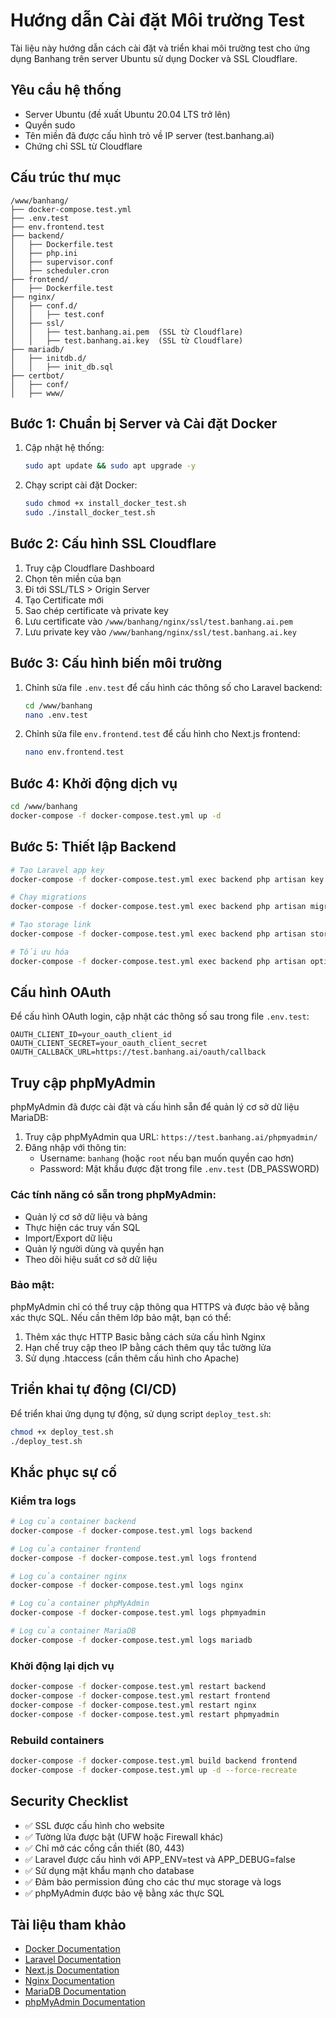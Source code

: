 # Hướng dẫn Cài đặt Môi trường Test

Tài liệu này hướng dẫn cách cài đặt và triển khai môi trường test cho ứng dụng Banhang trên server Ubuntu sử dụng Docker và SSL Cloudflare.

## Yêu cầu hệ thống

- Server Ubuntu (đề xuất Ubuntu 20.04 LTS trở lên)
- Quyền sudo
- Tên miền đã được cấu hình trỏ về IP server (test.banhang.ai)
- Chứng chỉ SSL từ Cloudflare

## Cấu trúc thư mục

```
/www/banhang/
├── docker-compose.test.yml
├── .env.test
├── env.frontend.test
├── backend/
│   ├── Dockerfile.test
│   ├── php.ini
│   ├── supervisor.conf
│   ├── scheduler.cron
├── frontend/
│   ├── Dockerfile.test
├── nginx/
│   ├── conf.d/
│   │   ├── test.conf
│   ├── ssl/
│   │   ├── test.banhang.ai.pem  (SSL từ Cloudflare)
│   │   ├── test.banhang.ai.key  (SSL từ Cloudflare)
├── mariadb/
│   ├── initdb.d/
│   │   ├── init_db.sql
├── certbot/
│   ├── conf/
│   ├── www/
```

## Bước 1: Chuẩn bị Server và Cài đặt Docker

1. Cập nhật hệ thống:
   ```bash
   sudo apt update && sudo apt upgrade -y
   ```

2. Chạy script cài đặt Docker:
   ```bash
   sudo chmod +x install_docker_test.sh
   sudo ./install_docker_test.sh
   ```

## Bước 2: Cấu hình SSL Cloudflare

1. Truy cập Cloudflare Dashboard
2. Chọn tên miền của bạn
3. Đi tới SSL/TLS > Origin Server
4. Tạo Certificate mới
5. Sao chép certificate và private key
6. Lưu certificate vào `/www/banhang/nginx/ssl/test.banhang.ai.pem`
7. Lưu private key vào `/www/banhang/nginx/ssl/test.banhang.ai.key`

## Bước 3: Cấu hình biến môi trường

1. Chỉnh sửa file `.env.test` để cấu hình các thông số cho Laravel backend:
   ```bash
   cd /www/banhang
   nano .env.test
   ```

2. Chỉnh sửa file `env.frontend.test` để cấu hình cho Next.js frontend:
   ```bash
   nano env.frontend.test
   ```

## Bước 4: Khởi động dịch vụ

```bash
cd /www/banhang
docker-compose -f docker-compose.test.yml up -d
```

## Bước 5: Thiết lập Backend

```bash
# Tạo Laravel app key
docker-compose -f docker-compose.test.yml exec backend php artisan key:generate --force

# Chạy migrations
docker-compose -f docker-compose.test.yml exec backend php artisan migrate --force

# Tạo storage link
docker-compose -f docker-compose.test.yml exec backend php artisan storage:link

# Tối ưu hóa
docker-compose -f docker-compose.test.yml exec backend php artisan optimize
```

## Cấu hình OAuth

Để cấu hình OAuth login, cập nhật các thông số sau trong file `.env.test`:

```
OAUTH_CLIENT_ID=your_oauth_client_id
OAUTH_CLIENT_SECRET=your_oauth_client_secret
OAUTH_CALLBACK_URL=https://test.banhang.ai/oauth/callback
```

## Truy cập phpMyAdmin

phpMyAdmin đã được cài đặt và cấu hình sẵn để quản lý cơ sở dữ liệu MariaDB:

1. Truy cập phpMyAdmin qua URL: `https://test.banhang.ai/phpmyadmin/`
2. Đăng nhập với thông tin:
   - Username: `banhang` (hoặc `root` nếu bạn muốn quyền cao hơn)
   - Password: Mật khẩu được đặt trong file `.env.test` (DB_PASSWORD)

### Các tính năng có sẵn trong phpMyAdmin:

- Quản lý cơ sở dữ liệu và bảng
- Thực hiện các truy vấn SQL
- Import/Export dữ liệu
- Quản lý người dùng và quyền hạn
- Theo dõi hiệu suất cơ sở dữ liệu

### Bảo mật:

phpMyAdmin chỉ có thể truy cập thông qua HTTPS và được bảo vệ bằng xác thực SQL. Nếu cần thêm lớp bảo mật, bạn có thể:

1. Thêm xác thực HTTP Basic bằng cách sửa cấu hình Nginx
2. Hạn chế truy cập theo IP bằng cách thêm quy tắc tường lửa
3. Sử dụng .htaccess (cần thêm cấu hình cho Apache)

## Triển khai tự động (CI/CD)

Để triển khai ứng dụng tự động, sử dụng script `deploy_test.sh`:

```bash
chmod +x deploy_test.sh
./deploy_test.sh
```

## Khắc phục sự cố

### Kiểm tra logs

```bash
# Log của container backend
docker-compose -f docker-compose.test.yml logs backend

# Log của container frontend
docker-compose -f docker-compose.test.yml logs frontend

# Log của container nginx
docker-compose -f docker-compose.test.yml logs nginx

# Log của container phpMyAdmin
docker-compose -f docker-compose.test.yml logs phpmyadmin

# Log của container MariaDB
docker-compose -f docker-compose.test.yml logs mariadb
```

### Khởi động lại dịch vụ

```bash
docker-compose -f docker-compose.test.yml restart backend
docker-compose -f docker-compose.test.yml restart frontend
docker-compose -f docker-compose.test.yml restart nginx
docker-compose -f docker-compose.test.yml restart phpmyadmin
```

### Rebuild containers

```bash
docker-compose -f docker-compose.test.yml build backend frontend
docker-compose -f docker-compose.test.yml up -d --force-recreate
```

## Security Checklist

- ✅ SSL được cấu hình cho website
- ✅ Tường lửa được bật (UFW hoặc Firewall khác)
- ✅ Chỉ mở các cổng cần thiết (80, 443)
- ✅ Laravel được cấu hình với APP_ENV=test và APP_DEBUG=false
- ✅ Sử dụng mật khẩu mạnh cho database
- ✅ Đảm bảo permission đúng cho các thư mục storage và logs
- ✅ phpMyAdmin được bảo vệ bằng xác thực SQL

## Tài liệu tham khảo

- [Docker Documentation](https://docs.docker.com/)
- [Laravel Documentation](https://laravel.com/docs)
- [Next.js Documentation](https://nextjs.org/docs)
- [Nginx Documentation](https://nginx.org/en/docs/)
- [MariaDB Documentation](https://mariadb.com/kb/en/documentation/)
- [phpMyAdmin Documentation](https://www.phpmyadmin.net/docs/) 